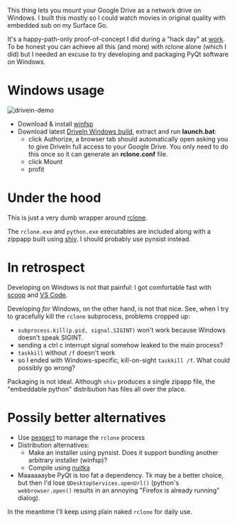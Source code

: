 This thing lets you mount your Google Drive as a network drive on Windows. I
built this mostly so I could watch movies in original quality with embedded sub
on my Surface Go.

It's a happy-path-only proof-of-concept I did during a "hack day" at
[work][work]. To be honest you can achieve all this (and more) with rclone
alone (which I did) but I needed an excuse to try developing and packaging PyQt
software on Windows.

# Windows usage

![drivein-demo](https://user-images.githubusercontent.com/1446315/67615703-b0677b80-f7f9-11e9-8150-ae8c0e55b281.gif)

- Download & install [winfsp][1]
- Download latest [DriveIn Windows build][2], extract and run **launch.bat**:
  + click Authorize, a browser tab should automatically open asking you to give
    DriveIn full access to your Google Drive. You only need to do this once so
    it can generate an **rclone.conf** file.
  + click Mount
  + profit

# Under the hood

This is just a very dumb wrapper around [rclone][3].

The `rclone.exe` and `python.exe` executables are included along with a zippapp
built using [shiv][4]. I should probably use pynsist instead.

# In retrospect

Developing on Windows is not that painful: I got comfortable fast with
[scoop][scoop] and [VS Code][vsc].

Developing _for_ Windows, on the other hand, is not that nice. See, when I try
to gracefully kill the `rclone` subprocess, problems cropped up:

- `subprocess.kill(p.pid, signal.SIGINT)` won't work because Windows doesn't
  speak SIGINT.
- sending a ctrl c interrupt signal somehow leaked to the main process?
- `taskkill` without `/f` doesn't work
- so I ended with Windows-specific, kill-on-sight `taskkill /f`. What could
  possibly go wrong?

Packaging is not ideal. Although `shiv` produces a single zipapp file, the
"embeddable python" distribution has files all over the place.

# Possily better alternatives

- Use [pexpect][pexpect] to manage the `rclone` process
- Distribution alternatives:
  + Make an installer using pynsist. Does it support bundling another arbitrary
    installer (winfsp)?
  + Compile using [nuitka][nuitka]
- Maaaaaaybe PyQt is too fat a dependency. Tk may be a better choice, but then
  I'd lose `QDesktopServices.openUrl()` (python's `webbrowser.open()` results
  in an annoying "Firefox is already running" dialog).

In the meantime I'll keep using plain naked `rclone` for daily use.

[1]: http://www.secfs.net/winfsp/
[2]: https://ci.appveyor.com/project/nhanb/drivein/build/artifacts
[3]: https://rclone.org/
[4]: https://shiv.readthedocs.io/en/latest/
[work]: https://www.parcelperform.com/about-us
[scoop]: https://scoop.sh/
[vsc]: https://code.visualstudio.com/
[pexpect]: https://pexpect.readthedocs.io/en/stable/
[nuitka]: https://nuitka.net/
